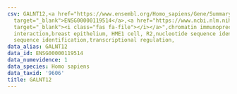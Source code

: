 ```yaml
---
csv: GALNT12,<a href="https://www.ensembl.org/Homo_sapiens/Gene/Summary?db=core;g=ENSG00000119514"
  target="_blank">ENSG00000119514</a>,<a href="https://www.ncbi.nlm.nih.gov/pubmed/22863008"
  target="_blank"><i class="fas fa-file"></i></a>",chromatin immunoprecipitation assay,direct
  interaction,breast epithelium, HME1 cell, R2,nucleotide sequence identification,nucleotide
  sequence identification,transcriptional regulation,
data_alias: GALNT12
data_id: ENSG00000119514
data_numevidence: 1
data_species: Homo sapiens
data_taxid: '9606'
title: GALNT12
---
```

